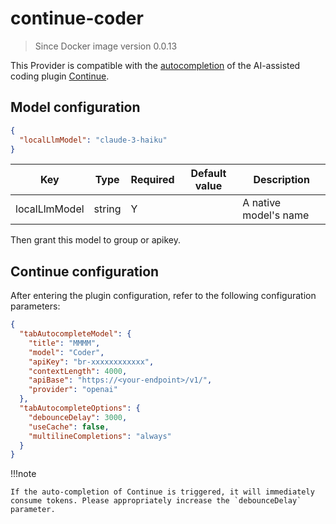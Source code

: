 # continue-coder

> Since Docker image version 0.0.13

This Provider is compatible with the [autocompletion](https://docs.continue.dev/features/tab-autocomplete) of the AI-assisted coding plugin [Continue](https://www.continue.dev/).

## Model configuration

```json
{
  "localLlmModel": "claude-3-haiku"
}
```

| Key     | Type      | Required     | Default value | Description |
| ------------- | -------| ------------- | ------------- | ------------- |
| localLlmModel  | string   | Y   |   | A native model's name |

Then grant this model to  group or apikey.

## Continue configuration

After entering the plugin configuration, refer to the following configuration parameters:

```json
{
  "tabAutocompleteModel": {
    "title": "MMMM",
    "model": "Coder",
    "apiKey": "br-xxxxxxxxxxxx",
    "contextLength": 4000,
    "apiBase": "https://<your-endpoint>/v1/",
    "provider": "openai"
  },
  "tabAutocompleteOptions": {
    "debounceDelay": 3000,
    "useCache": false,
    "multilineCompletions": "always"
  }
}
```

!!!note

    If the auto-completion of Continue is triggered, it will immediately consume tokens. Please appropriately increase the `debounceDelay` parameter.
